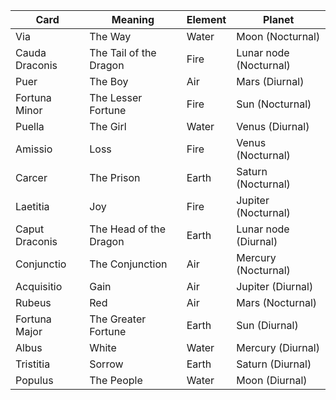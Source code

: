 | Card           | Meaning                | Element | Planet                 |
| -------------- | ---------------------- | ------- | ---------------------- |
| Via            | The Way                | Water   | Moon (Nocturnal)       |
| Cauda Draconis | The Tail of the Dragon | Fire    | Lunar node (Nocturnal) |
| Puer           | The Boy                | Air     | Mars (Diurnal)         |
| Fortuna Minor  | The Lesser Fortune     | Fire    | Sun (Nocturnal)        |
| Puella         | The Girl               | Water   | Venus (Diurnal)        |
| Amissio        | Loss                   | Fire    | Venus (Nocturnal)      |
| Carcer         | The Prison             | Earth   | Saturn (Nocturnal)     |
| Laetitia       | Joy                    | Fire    | Jupiter (Nocturnal)    |
| Caput Draconis | The Head of the Dragon | Earth   | Lunar node (Diurnal)   |
| Conjunctio     | The Conjunction        | Air     | Mercury (Nocturnal)    |
| Acquisitio     | Gain                   | Air     | Jupiter (Diurnal)      |
| Rubeus         | Red                    | Air     | Mars (Nocturnal)       |
| Fortuna Major  | The Greater Fortune    | Earth   | Sun (Diurnal)          |
| Albus          | White                  | Water   | Mercury (Diurnal)      |
| Tristitia      | Sorrow                 | Earth   | Saturn (Diurnal)       |
| Populus        | The People             | Water   | Moon (Diurnal)         |
